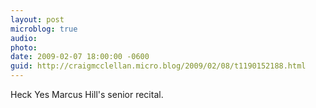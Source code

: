 ```yaml
---
layout: post
microblog: true
audio: 
photo: 
date: 2009-02-07 18:00:00 -0600
guid: http://craigmcclellan.micro.blog/2009/02/08/t1190152188.html
---
```

Heck Yes Marcus Hill's senior recital.
